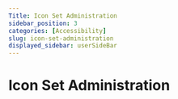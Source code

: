 ```yaml
---
Title: Icon Set Administration
sidebar_position: 3
categories: [Accessibility]
slug: icon-set-administration
displayed_sidebar: userSideBar
---
```


# Icon Set Administration